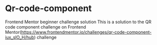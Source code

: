 # Qr-code-component
Frontend Mentor beginner challenge solution
This is a solution to the QR code component challenge on Frontend Mentor(https://www.frontendmentor.io/challenges/qr-code-component-iux_sIO_H/hub) challenge
